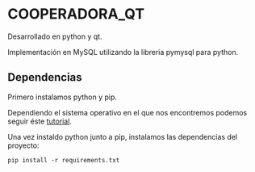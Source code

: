 # COOPERADORA_QT

Desarrollado en python y qt.

Implementación en MySQL utilizando la libreria pymysql para python.

## Dependencias

Primero instalamos python y pip.

Dependiendo el sistema operativo en el que nos encontremos podemos seguir éste [tutorial](https://tecnonucleous.com/2018/01/28/como-instalar-pip-para-python-en-windows-mac-y-linux/).

Una vez instaldo python junto a pip, instalamos las dependencias del proyecto:

```pip install -r requirements.txt```
